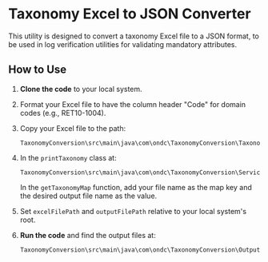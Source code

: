 # Taxonomy Excel to JSON Converter

This utility is designed to convert a taxonomy Excel file to a JSON format, to be used in log verification utilities for validating mandatory attributes.

## How to Use

1. **Clone the code** to your local system.
2. Format your Excel file to have the column header "Code" for domain codes (e.g., RET10-1004).
3. Copy your Excel file to the path:
   ```
   TaxonomyConversion\src\main\java\com\ondc\TaxonomyConversion\Taxonomy
   ```
4. In the `printTaxonomy` class at:
   ```
   TaxonomyConversion\src\main\java\com\ondc\TaxonomyConversion\Service
   ```
   In the `getTaxonomyMap` function, add your file name as the map key and the desired output file name as the value.
5. Set `excelFilePath` and `outputFilePath` relative to your local system's root.

6. **Run the code** and find the output files at:
   ```
   TaxonomyConversion\src\main\java\com\ondc\TaxonomyConversion\Output
   ```

